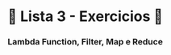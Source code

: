 <h1 style="center">🚀 Lista 3 - Exercicios 🚀</h1>
<h3 style="center">Lambda Function, Filter, Map e Reduce</h3>
